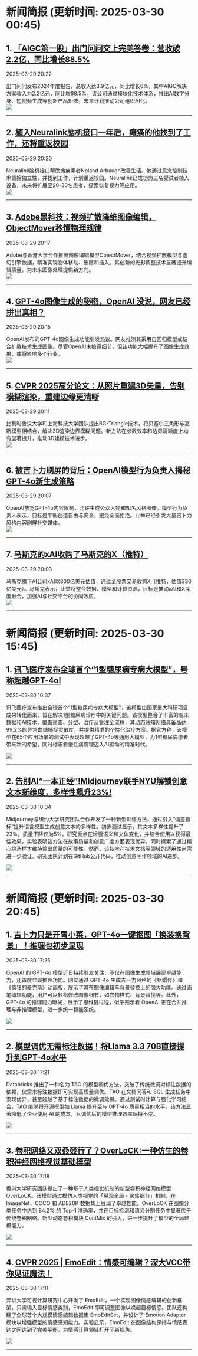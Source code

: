 # 新闻简报 (更新时间: 2025-03-30 00:45)

## 1. [「AIGC第一股」出门问问交上完美答卷：营收破2.2亿，同比增长88.5%](https://www.jiqizhixin.com/articles/2025-03-29-7)   
2025-03-29 20:22  

出门问问发布2024年度报告，总收入达3.9亿元，同比增长6%，其中AIGC解决方案收入为2.2亿元，同比增88.5%。该公司通过模块化技术体系，推出AI数字分身、短视频生成等创新产品矩阵，未来计划推动公司组织AI化。  
![](https://image.jiqizhixin.com/uploads/editor/a380ef4d-5f4b-409c-bbe3-28ed1d42f348/640.png)  

---

## 2. [植入Neuralink脑机接口一年后，瘫痪的他找到了工作，还将重返校园](https://www.jiqizhixin.com/articles/2025-03-29-6)   
2025-03-29 20:20  

Neuralink脑机接口帮助瘫痪患者Noland Arbaugh改善生活。他通过意念控制技术重拾独立性，并找到工作，计划重返校园。Neuralink已成功为三名受试者植入设备，未来将扩展至20-30名患者，探索恢复视力等应用。  
![](https://image.jiqizhixin.com/uploads/editor/e5cdc4a4-d2cf-43d5-a5e6-5585a8f54911/640.png)  

---

## 3. [Adobe黑科技：视频扩散降维图像编辑，ObjectMover秒懂物理规律](https://www.jiqizhixin.com/articles/2025-03-29-5)   
2025-03-29 20:17  

Adobe与香港大学合作推出图像编辑模型ObjectMover，结合视频扩散模型与虚幻引擎数据，精准实现物体移动、删除和插入。其创新的光影调整技术显著提升编辑质量，为未来图像处理提供新方向。  
![](https://image.jiqizhixin.com/uploads/editor/264c59f6-1677-4f39-be66-cb5571a32a01/640.png)  

---

## 4. [GPT-4o图像生成的秘密，OpenAI 没说，网友已经拼出真相？](https://www.jiqizhixin.com/articles/2025-03-29-4)   
2025-03-29 20:15  

OpenAI发布的GPT-4o图像生成功能引发热议。网友推测其采用自回归模型或结合扩散技术生成图像。尽管OpenAI未披露细节，但该功能大幅提升了图像生成效果，或将影响多个行业。  
![](https://image.jiqizhixin.com/uploads/editor/4c8cb6b6-3120-4b5d-af5e-7377d8a256dd/640.png)  

---

## 5. [CVPR 2025高分论文：从照片重建3D矢量，告别模糊渲染，重建边缘更清晰](https://www.jiqizhixin.com/articles/2025-03-29-3)   
2025-03-29 20:11  

比利时鲁汶大学和上海科技大学团队提出BG-Triangle技术，将贝塞尔三角形与高斯模型相结合，解决3D渲染边界模糊问题。新方法在参数效率和边界清晰度上均有显著提升，推动3D建模技术进步。  
![](https://image.jiqizhixin.com/uploads/editor/fe6ae231-d804-4533-b343-12624f6fb9aa/640.png)  

---

## 6. [被吉卜力刷屏的背后：OpenAI模型行为负责人揭秘GPT-4o新生成策略](https://www.jiqizhixin.com/articles/2025-03-29-2)   
2025-03-29 20:07  

OpenAI放宽GPT-4o内容限制，允许生成公众人物和知名风格图像。模型行为负责人表示，目标是平衡创造自由与安全，避免全面拒绝。此举已经引发大量吉卜力风格内容刷屏社交媒体。  
![](https://image.jiqizhixin.com/uploads/editor/cc7c0769-68ad-4764-89d1-09c10fec3bfa/640.png)  

---

## 7. [马斯克的xAI收购了马斯克的X（推特）](https://www.jiqizhixin.com/articles/2025-03-29)   
2025-03-29 20:03  

马斯克旗下AI公司xAI以800亿美元估值，通过全股票交易收购X（推特，估值330亿美元）。马斯克表示，此举将整合数据、模型和计算资源，目标是推动xAI和X深度融合，加强AI与社交平台的协同效应。  
![](https://image.jiqizhixin.com/uploads/editor/984608f3-eb24-4a94-8cee-038109fabb35/640.png)  

---




# 新闻简报 (更新时间: 2025-03-30 15:45)

## 1. [讯飞医疗发布全球首个“1型糖尿病专病大模型”，号称超越GPT-4o!](https://www.aibase.com/zh/news/16717)  
2025-03-30 10:37

讯飞医疗宣布推出全球首个“1型糖尿病专病大模型”，该模型由国家重大科研项目成果转化而来，旨在解决1型糖尿病诊疗中的关键问题。该模型整合了丰富的临床数据和AI技术，覆盖筛查、分型、治疗及管理全流程，其动态感知网络具备高达99.2%的异常血糖捕捉灵敏度，并提供精准的个性化治疗方案。据官方称，该模型在65个应用场景的测试中表现超越了GPT-4o等通用大模型，为1型糖尿病患者带来新的希望，同时标志着慢性病管理迈入AI驱动的精准时代。

![](https://pic.chinaz.com/picmap/202307181418288847_1.jpg)

---

## 2. [告别AI“一本正经”!Midjourney联手NYU解锁创意文本新维度，多样性飙升23%!](https://www.aibase.com/zh/news/16716)  
2025-03-30 10:34

Midjourney与纽约大学研究团队合作开发了一种新型训练方法，通过引入“偏差指标”提升语言模型生成创意文本的多样性。初步测试显示，其文本多样性提升了23%，质量下降仅为5%。研究重点在增强语义和文体变化，并结合使用以获得最佳效果。实验表明该方法在故事质量和创意广度方面表现优异，同时探索了通过精心挑选样本维持输出质量的可能性。然而，该技术在技术文档等领域的适用性尚需进一步验证。研究团队计划在GitHub公开代码，推动创意写作领域的AI进步。

![](https://upload.chinaz.com/2025/0330/6387892759189947887728414.png)

--- 
# 新闻简报 (更新时间: 2025-03-30 20:45)

## 1. [吉卜力只是开胃小菜，GPT-4o一键抠图「换装换背景」！推理也初步显现](https://www.jiqizhixin.com/articles/2025-03-30-4)  
2025-03-30 17:25  

OpenAI 的 GPT-4o 模型近日持续引发关注，不仅在图像生成领域展现卓越能力，还首度显现推理功能。网友通过 GPT-4o 生成吉卜力风格的《甄嬛传》和《疯狂的麦克斯》动画版，展示了其在图像编辑与背景替换上的强大功能。通过画笔编辑功能，用户可以轻松修改图像细节，如衣物样式、背景替换等。此外，GPT-4o 的推理能力曝光，展示了思维链过程，似乎预示着 OpenAI 正在合并推理与非推理模型，进一步统一智能系统。

![](https://image.jiqizhixin.com/uploads/editor/5595fd95-0967-42b2-bdb3-a78455d27a91/1743326497777.png)

---

## 2. [模型调优无需标注数据！将Llama 3.3 70B直接提升到GPT-4o水平](https://www.jiqizhixin.com/articles/2025-03-30-3)  
2025-03-30 17:21  

Databricks 推出了一种名为 TAO 的模型调优方法，突破了传统微调对标注数据的依赖，仅需未标注数据即可实现高质量调优。TAO 在文档问答和 SQL 生成任务中表现优异，甚至超越了基于标注数据的微调效果。通过测试时计算与强化学习结合，TAO 能够将开源模型如 Llama 提升至与 GPT-4o 质量相当的水平。该方法显著降低了企业使用 AI 的成本，且调优后的模型推理效率保持不变。

![](https://image.jiqizhixin.com/uploads/editor/cf638eab-966a-45bd-b7c4-1d8ce2fde6e4/640.png)

---

## 3. [卷积网络又双叒叕行了？OverLoCK:一种仿生的卷积神经网络视觉基础模型](https://www.jiqizhixin.com/articles/2025-03-30-2)  
2025-03-30 17:18  

香港大学研究团队提出了一种基于人类视觉机制的新型卷积神经网络模型 OverLoCK。该模型通过模仿人类视觉的「纵观全局 - 聚焦细节」机制，在 ImageNet、COCO 和 ADE20K 数据集上展现了卓越性能。OverLoCK 在图像分类任务中达到 84.2% 的 Top-1 准确率，并在目标检测和语义分割任务中显著优于传统卷积网络。新型动态卷积模块 ContMix 的引入，进一步提升了模型的全局建模能力。

![](https://image.jiqizhixin.com/uploads/editor/e251cc6b-0c9c-4e4a-be86-bfd9854bc102/640.png)

---

## 4. [CVPR 2025 | EmoEdit：情感可编辑？深大VCC带你见证魔法！](https://www.jiqizhixin.com/articles/2025-03-30)  
2025-03-30 17:11  

深圳大学可视计算研究中心开发了 EmoEdit，一个实现图像情感编辑的创新框架。只需输入目标情感类别，EmoEdit 即可调整图像以唤起目标情感。团队还构建了全球首个大规模情感编辑数据集 EmoEditSet，并设计了 Emotion Adapter 模块以增强模型的情感感知能力。实验显示，EmoEdit 在图像结构保持与情感表达之间达到了完美平衡，为情感计算领域打开了新视角。

![](https://image.jiqizhixin.com/uploads/editor/4e737da4-5bf8-4207-897c-9a6560bce8fd/640.png)

---